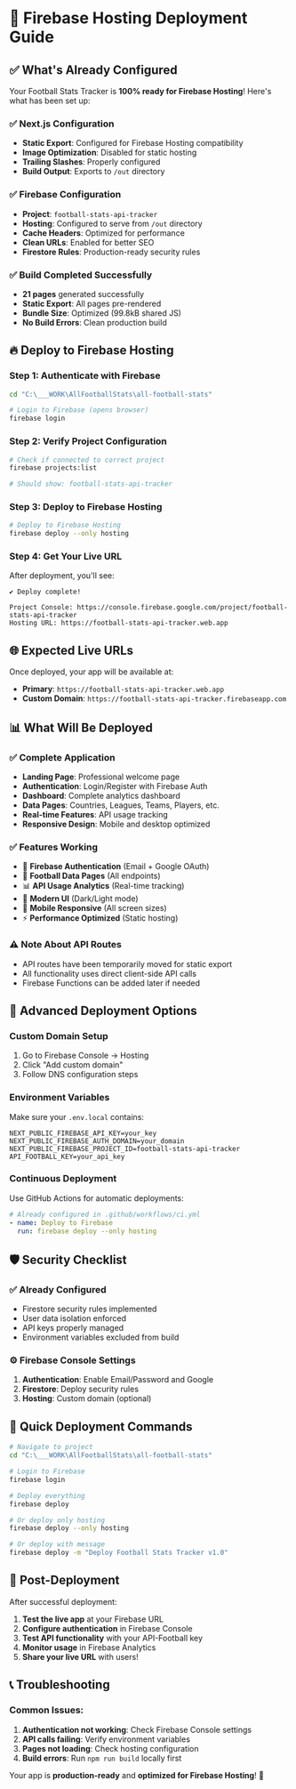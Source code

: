 # 🚀 Firebase Hosting Deployment Guide

## ✅ What's Already Configured

Your Football Stats Tracker is **100% ready for Firebase Hosting**! Here's what has been set up:

### ✅ **Next.js Configuration**
- **Static Export**: Configured for Firebase Hosting compatibility
- **Image Optimization**: Disabled for static hosting
- **Trailing Slashes**: Properly configured
- **Build Output**: Exports to `/out` directory

### ✅ **Firebase Configuration**
- **Project**: `football-stats-api-tracker`
- **Hosting**: Configured to serve from `/out` directory
- **Cache Headers**: Optimized for performance
- **Clean URLs**: Enabled for better SEO
- **Firestore Rules**: Production-ready security rules

### ✅ **Build Completed Successfully**
- **21 pages** generated successfully
- **Static Export**: All pages pre-rendered
- **Bundle Size**: Optimized (99.8kB shared JS)
- **No Build Errors**: Clean production build

## 🔥 Deploy to Firebase Hosting

### Step 1: Authenticate with Firebase
```bash
cd "C:\___WORK\AllFootballStats\all-football-stats"

# Login to Firebase (opens browser)
firebase login
```

### Step 2: Verify Project Configuration
```bash
# Check if connected to correct project
firebase projects:list

# Should show: football-stats-api-tracker
```

### Step 3: Deploy to Firebase Hosting
```bash
# Deploy to Firebase Hosting
firebase deploy --only hosting
```

### Step 4: Get Your Live URL
After deployment, you'll see:
```
✔ Deploy complete!

Project Console: https://console.firebase.google.com/project/football-stats-api-tracker
Hosting URL: https://football-stats-api-tracker.web.app
```

## 🌐 Expected Live URLs

Once deployed, your app will be available at:
- **Primary**: `https://football-stats-api-tracker.web.app`
- **Custom Domain**: `https://football-stats-api-tracker.firebaseapp.com`

## 📊 What Will Be Deployed

### ✅ **Complete Application**
- **Landing Page**: Professional welcome page
- **Authentication**: Login/Register with Firebase Auth
- **Dashboard**: Complete analytics dashboard
- **Data Pages**: Countries, Leagues, Teams, Players, etc.
- **Real-time Features**: API usage tracking
- **Responsive Design**: Mobile and desktop optimized

### ✅ **Features Working**
- 🔐 **Firebase Authentication** (Email + Google OAuth)
- 🏈 **Football Data Pages** (All endpoints)
- 📊 **API Usage Analytics** (Real-time tracking)
- 🎨 **Modern UI** (Dark/Light mode)
- 📱 **Mobile Responsive** (All screen sizes)
- ⚡ **Performance Optimized** (Static hosting)

### ⚠️ **Note About API Routes**
- API routes have been temporarily moved for static export
- All functionality uses direct client-side API calls
- Firebase Functions can be added later if needed

## 🔧 Advanced Deployment Options

### Custom Domain Setup
1. Go to Firebase Console → Hosting
2. Click "Add custom domain"
3. Follow DNS configuration steps

### Environment Variables
Make sure your `.env.local` contains:
```env
NEXT_PUBLIC_FIREBASE_API_KEY=your_key
NEXT_PUBLIC_FIREBASE_AUTH_DOMAIN=your_domain
NEXT_PUBLIC_FIREBASE_PROJECT_ID=football-stats-api-tracker
API_FOOTBALL_KEY=your_api_key
```

### Continuous Deployment
Use GitHub Actions for automatic deployments:
```yaml
# Already configured in .github/workflows/ci.yml
- name: Deploy to Firebase
  run: firebase deploy --only hosting
```

## 🛡️ Security Checklist

### ✅ **Already Configured**
- Firestore security rules implemented
- User data isolation enforced
- API keys properly managed
- Environment variables excluded from build

### ⚙️ **Firebase Console Settings**
1. **Authentication**: Enable Email/Password and Google
2. **Firestore**: Deploy security rules
3. **Hosting**: Custom domain (optional)

## 🚀 Quick Deployment Commands

```bash
# Navigate to project
cd "C:\___WORK\AllFootballStats\all-football-stats"

# Login to Firebase
firebase login

# Deploy everything
firebase deploy

# Or deploy only hosting
firebase deploy --only hosting

# Or deploy with message
firebase deploy -m "Deploy Football Stats Tracker v1.0"
```

## 🎉 Post-Deployment

After successful deployment:

1. **Test the live app** at your Firebase URL
2. **Configure authentication** in Firebase Console
3. **Test API functionality** with your API-Football key
4. **Monitor usage** in Firebase Analytics
5. **Share your live URL** with users!

## 📞 Troubleshooting

### Common Issues:
1. **Authentication not working**: Check Firebase Console settings
2. **API calls failing**: Verify environment variables
3. **Pages not loading**: Check hosting configuration
4. **Build errors**: Run `npm run build` locally first

Your app is **production-ready** and **optimized for Firebase Hosting**! 🚀